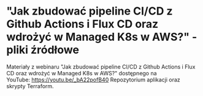 # "Jak zbudować pipeline CI/CD z Github Actions i Flux CD oraz wdrożyć w Managed K8s w AWS?" - pliki źródłowe

Materiały z webinaru "Jak zbudować pipeline CI/CD z Github Actions i Flux CD oraz wdrożyć w Managed K8s w AWS?" dostępnego na YouTube: https://youtu.be/_bA22pofB40
Repozytorium aplikacji oraz skrypty Terraform.